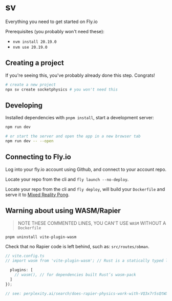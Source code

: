 # sv

Everything you need to get started on Fly.io

Prerequisites (you probably won't need these):

- `nvm install 20.19.0`
- `nvm use 20.19.0`

## Creating a project

If you're seeing this, you've probably already done this step. Congrats!

```bash
# create a new project
npx sv create socketphysics # you won't need this
```

## Developing

Installed dependencies with `pnpm install`, start a development server:

```bash
npm run dev

# or start the server and open the app in a new browser tab
npm run dev -- --open
```

## Connecting to Fly.io

Log into your fly.io account using Github, and connect to your account repo.

Locate your repo from the cli and `fly launch --no-deploy`.

Locate your repo from the cli and `fly deploy`, will build your `Dockerfile` and serve it to [Mixed Reality Pong](https://mixedrealitypong.fly.dev/).

## Warning about using WASM/Rapier

> NOTE THESE COMMENTED LINES, YOU CAN'T USE `WASM` WITHOUT A `Dockerfile`

```bash
pnpm uninstall vite-plugin-wasm
```

Check that no Rapier code is left behind, such as: `src/routes/obman`.

```typescript
// vite.config.ts
// import wasm from 'vite-plugin-wasm'; // Rust is a statically typed language that compiles Rapier to WASM

  plugins: [
    // wasm(), // for dependencies built Rust’s wasm-pack
  ]
});

// see: perplexity.ai/search/does-rapier-physics-work-with-VQ3x7r5sQtWXKH_mdqg76A
```

